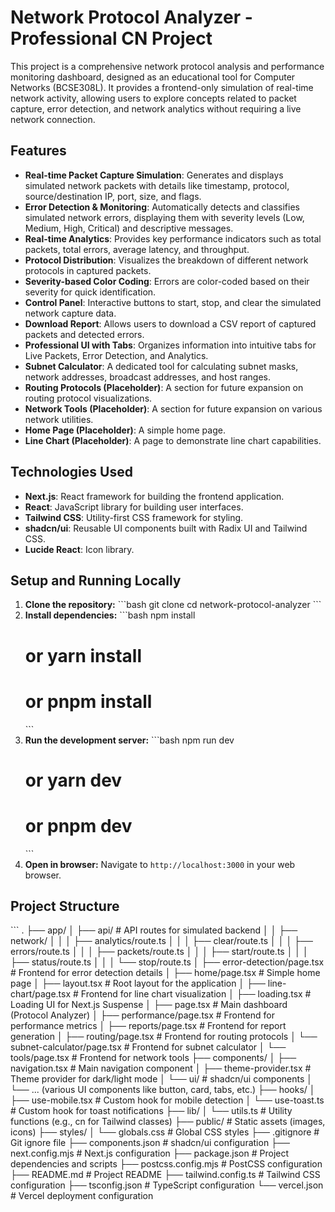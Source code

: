 # Network Protocol Analyzer - Professional CN Project

This project is a comprehensive network protocol analysis and performance monitoring dashboard, designed as an educational tool for Computer Networks (BCSE308L). It provides a frontend-only simulation of real-time network activity, allowing users to explore concepts related to packet capture, error detection, and network analytics without requiring a live network connection.

## Features

*   **Real-time Packet Capture Simulation**: Generates and displays simulated network packets with details like timestamp, protocol, source/destination IP, port, size, and flags.
*   **Error Detection & Monitoring**: Automatically detects and classifies simulated network errors, displaying them with severity levels (Low, Medium, High, Critical) and descriptive messages.
*   **Real-time Analytics**: Provides key performance indicators such as total packets, total errors, average latency, and throughput.
*   **Protocol Distribution**: Visualizes the breakdown of different network protocols in captured packets.
*   **Severity-based Color Coding**: Errors are color-coded based on their severity for quick identification.
*   **Control Panel**: Interactive buttons to start, stop, and clear the simulated network capture data.
*   **Download Report**: Allows users to download a CSV report of captured packets and detected errors.
*   **Professional UI with Tabs**: Organizes information into intuitive tabs for Live Packets, Error Detection, and Analytics.
*   **Subnet Calculator**: A dedicated tool for calculating subnet masks, network addresses, broadcast addresses, and host ranges.
*   **Routing Protocols (Placeholder)**: A section for future expansion on routing protocol visualizations.
*   **Network Tools (Placeholder)**: A section for future expansion on various network utilities.
*   **Home Page (Placeholder)**: A simple home page.
*   **Line Chart (Placeholder)**: A page to demonstrate line chart capabilities.

## Technologies Used

*   **Next.js**: React framework for building the frontend application.
*   **React**: JavaScript library for building user interfaces.
*   **Tailwind CSS**: Utility-first CSS framework for styling.
*   **shadcn/ui**: Reusable UI components built with Radix UI and Tailwind CSS.
*   **Lucide React**: Icon library.

## Setup and Running Locally

1.  **Clone the repository:**
    \`\`\`bash
    git clone <repository-url>
    cd network-protocol-analyzer
    \`\`\`
2.  **Install dependencies:**
    \`\`\`bash
    npm install
    # or yarn install
    # or pnpm install
    \`\`\`
3.  **Run the development server:**
    \`\`\`bash
    npm run dev
    # or yarn dev
    # or pnpm dev
    \`\`\`
4.  **Open in browser:**
    Navigate to `http://localhost:3000` in your web browser.

## Project Structure

\`\`\`
.
├── app/
│   ├── api/                  # API routes for simulated backend
│   │   ├── network/
│   │   │   ├── analytics/route.ts
│   │   │   ├── clear/route.ts
│   │   │   ├── errors/route.ts
│   │   │   ├── packets/route.ts
│   │   │   ├── start/route.ts
│   │   │   ├── status/route.ts
│   │   │   └── stop/route.ts
│   ├── error-detection/page.tsx # Frontend for error detection details
│   ├── home/page.tsx         # Simple home page
│   ├── layout.tsx            # Root layout for the application
│   ├── line-chart/page.tsx   # Frontend for line chart visualization
│   ├── loading.tsx           # Loading UI for Next.js Suspense
│   ├── page.tsx              # Main dashboard (Protocol Analyzer)
│   ├── performance/page.tsx  # Frontend for performance metrics
│   ├── reports/page.tsx      # Frontend for report generation
│   ├── routing/page.tsx      # Frontend for routing protocols
│   └── subnet-calculator/page.tsx # Frontend for subnet calculator
│   └── tools/page.tsx        # Frontend for network tools
├── components/
│   ├── navigation.tsx        # Main navigation component
│   ├── theme-provider.tsx    # Theme provider for dark/light mode
│   └── ui/                   # shadcn/ui components
│       └── ... (various UI components like button, card, tabs, etc.)
├── hooks/
│   ├── use-mobile.tsx        # Custom hook for mobile detection
│   └── use-toast.ts          # Custom hook for toast notifications
├── lib/
│   └── utils.ts              # Utility functions (e.g., cn for Tailwind classes)
├── public/                   # Static assets (images, icons)
├── styles/
│   └── globals.css           # Global CSS styles
├── .gitignore                # Git ignore file
├── components.json           # shadcn/ui configuration
├── next.config.mjs           # Next.js configuration
├── package.json              # Project dependencies and scripts
├── postcss.config.mjs        # PostCSS configuration
├── README.md                 # Project README
├── tailwind.config.ts        # Tailwind CSS configuration
├── tsconfig.json             # TypeScript configuration
└── vercel.json               # Vercel deployment configuration
